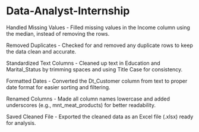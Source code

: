 # Data-Analyst-Internship
Handled Missing Values - 
Filled missing values in the Income column using the median, instead of removing the rows.

Removed Duplicates - 
Checked for and removed any duplicate rows to keep the data clean and accurate.

Standardized Text Columns -
Cleaned up text in Education and Marital_Status by trimming spaces and using Title Case for consistency.

Formatted Dates -
Converted the Dt_Customer column from text to proper date format for easier sorting and filtering.

Renamed Columns -
Made all column names lowercase and added underscores (e.g., mnt_meat_products) for better readability.

Saved Cleaned File -
Exported the cleaned data as an Excel file (.xlsx) ready for analysis.
